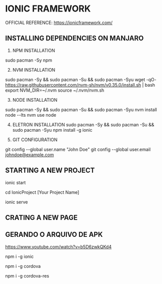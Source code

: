 # IONIC FRAMEWORK

OFFICIAL REFERENCE: <https://ionicframework.com/>

## INSTALLING DEPENDENCIES ON MANJARO

1. NPM INSTALLATION

sudo pacman -Sy npm

2. NVM INSTALLATION

sudo pacman -Sy && sudo pacman -Su && sudo pacman -Syu
wget -qO- https://raw.githubusercontent.com/nvm-sh/nvm/v0.35.0/install.sh | bash
export NVM_DIR=~/.nvm
source ~/.nvm/nvm.sh

3. NODE INSTALLATION

sudo pacman -Sy && sudo pacman -Su && sudo pacman -Syu
nvm install node --lts
nvm use node

4. ELETRON INSTALLATION
sudo pacman -Sy && sudo pacman -Su && sudo pacman -Syu
npm install -g ionic

5. GIT CONFIGURATION

git config --global user.name "John Doe"
git config --global user.email johndoe@example.com

## STARTING A NEW PROJECT

ionic start

cd IonicProject [Your Project Name]

ionic serve



## CRATING A NEW PAGE

## GERANDO O ARQUIVO DE APK

<https://www.youtube.com/watch?v=b5D6zwkQKd4>

npm i -g ionic

npm i -g cordova

npm i -g cordova-res